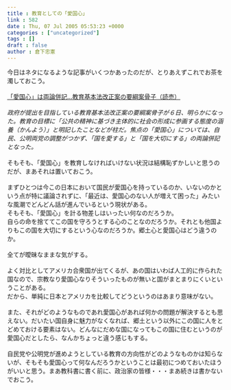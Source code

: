 ```yaml
---
title : 教育としての「愛国心」
link : 582
date : Thu, 07 Jul 2005 05:53:23 +0000
categories : ["uncategorized"]
tags : []
draft : false
author : 倉下忠憲
---
```


今日はネタになるような記事がいくつかあったのだが、とりあえずこれでお茶を濁しておこう。<BR><BR><A HREF="http://www.yomiuri.co.jp/politics/news/20050707i401.htm" TARGET="_blank">「愛国心」は両論併記…教育基本法改正案の要綱案骨子（読売）</A><BR><BR><I>政府が提出を目指している教育基本法改正案の要綱案骨子が６日、明らかになった。教育の目標に「公共の精神に基づき主体的に社会の形成に参画する態度の涵養（かんよう）」と明記したことなどが柱だ。焦点の「愛国心」については、自民、公明両党の調整がつかず、「国を愛する」と「国を大切にする」の両論併記となった。</I><BR><BR>そもそも、「愛国心」を教育しなければいけない状況は結構恥ずかしいと思うのだが、まあそれは置いておこう。<BR><BR>まずひとつは今この日本において国民が愛国心を持っているのか、いないのかという点が特に議論されずに、「最近は、愛国心のない人が増えて困った」みたいな風潮でどんどん話が進んでいるという現状がある。<BR>そもそも、「愛国心」を計る物差しはいったい何なのだろうか。<BR>自らの命を捨ててこの国を守ろうとする心のことなのだろうか。それとも他国よりもこの国を大切にするという心なのだろうか。郷土心と愛国心はどう違うのか。<BR><BR>全てが曖昧なままな気がする。<BR><BR>よく対比としてアメリカ合衆国が出てくるが、あの国はいわば人工的に作られた国なので、宗教なり愛国心なりそういったものが無いと国がまとまりにくいということがある。<BR>だから、単純に日本とアメリカを比較してどうというのはあまり意味がない。<BR><BR>また、それがどのようなものであれ愛国心があれば何かの問題が解決するとも思えない。だいたい国自身に魅力がなくなれば、郷土という以外にこの国に人をとどめておける要素はない。どんなにだめな国になってもこの国に住むというのが愛国心だとしたら、なんかちょっと違う感じもする。<BR><BR>自民党や公明党が進めようとしている教育の方向性がどのようなものかは知らないが、そもそも愛国心って何なんだろうかということは最初につめておいたほうがいいと思う。まあ教科書に書く前に、政治家の皆様・・・まあ続きは書かないでおこう。<BR><br><br>
